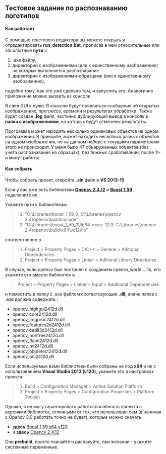 ## Тестовое задание по распознаванию логотипов

#### Как работает

С помощью текстового редактора вы можете открыть и отредактировать **run_detection.bat**, прописав в нем относительные или абсолютные **пути** к

1. .exe файлу, 
2. директории с изображениями (или к единственному изображению) на которых выполняется распознавание
3. директории с изображениями-образцами (или к единственному изображению), 

подобно тому, как это уже сделано там, и запустить его. Аналогично приложение можно вызвать из консоли.

Я свел GUI к нулю. В консоли будут появляться сообщения об открытых изображениях, прогрессе, времени и результатах обработки. Также будет создан **.log** файл, частично дублирующий вывод в консоль и **папка с изображениями**, на которых будут отмечены результаты. 

Программа может находить несколько одинаковых объектов на одном изображении. В принципе, может находить несколько разных объектов на одном изображении, но на данном наборе с текущими параметрами этого не происходит. У меня было 47 обнаруженных объектов (без учета распознавания на образцах), без ложных срабатываний, после 11-и минут работы. 

####  Как собрать

Чтобы собрать проект, откройте **.sln** файл в **VS 2013-15**

Если у вас уже есть библиотеки [**Opencv 2.4.12**](http://opencv.org/downloads.html) и [**Boost 1.59**](http://boost.teeks99.com) , подключите их.

Укажите пути к библиотекам
> 1. "C:\Libraries\boost_1_59_0; C:\Libraries\opencv 2.4\opencv\build\include"
> 2. "C:\Libraries\boost_1_59_0\lib64-msvc-12.0; C:\Libraries\opencv 2.4\opencv\build\x64\vc12\lib"

соотвественно в
> 1. Project > Property Pages > C\C++ > General > Aditional Dependencies
> 2. Project > Property Pages > Linker > Aditional Library Directories

В случае, если opencv был построен с созданием opencv_world....lib, его укажите его вместо библиотек в 
> Project > Property Pages > Linker > Input > Additional Dependencies 

и поместить в папку с .exe файлом соответсвующие **.dll**, иначе папка с .exe должна содержать :

* opencv_highgui2412d.dll 
* opencv_core2412d.dll 
* opencv_imgproc2412d.dll 
* opencv_features2d2412d.dll 
* opencv_cadll3d2412d.dll 
* opencv_nonfree2412d.dll 
* opencv_flann2412d.dll 
* opencv_ml2412d.dll 
* opencv_objdetect2412d.dll 
* opencv_ocl2412d.dll 

Если используемые вами библиотеки были собраны не под **x64** и не с использованием **Visual Studio 2013 (v120)**, укажите это в настройках проекта:

> 1. Build > Configuration Manager > Active Solution Platform
> 2. Project > Property Pages > Configuration Properties > Platform Toolset 

Однако, я не могу гарантировать работоспособность проекта с версиями библиотек, отличными от тех, что использовал сам (а начиная с Opencv 3.0 работать точно не будет), которые можно скачать 
* **здесь** [Boost 1.59 x64 v120](http://boost.teeks99.com)
* и **здесь** [Opencv 2.4.12](http://opencv.org/downloads.html)

Они **prebuild**, просто скачайте и распакуйте, при желании - укажите системные переменные. 

